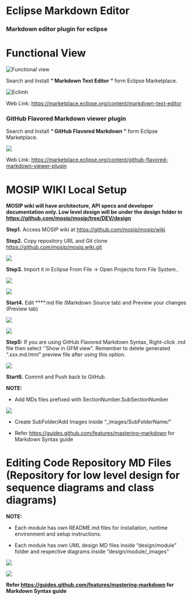 # Eclipse Markdown Editor

### Markdown editor plugin for eclipse 

# Functional View
![Functional view](_images/arch_diagrams/MOSIP_modules_components.png)

Search and Install **“ Markdown Text Editor “**  form Eclipse Marketplace.


![Eclimh](_images/ecl_markdown/0_ecl_plugin_markdown_editor.PNG)
 
 

Web Link:  https://marketplace.eclipse.org/content/markdown-text-editor


### GitHub Flavored Markdown viewer plugin

Search and Install **“ GitHub Flavored Markdown “** form Eclipse Marketplace.


 ![](_images/ecl_markdown/0_gfm_viewr_plugin.png)


Web Link:  https://marketplace.eclipse.org/content/github-flavored-markdown-viewer-plugin




# MOSIP WIKI Local Setup

**MOSIP wiki will have architecture, API specs and developer documentation only. Low level design will be under the design folder in https://github.com/mosip/mosip/tree/DEV/design**

**Step1.** Access MOSIP wiki at https://github.com/mosip/mosip/wiki


**Step2.** Copy repository URL and Git clone https://github.com/mosip/mosip.wiki.git


![](_images/ecl_markdown/1_mosip_wiki.png)
 

**Step3.** Import it in Eclipse From File -> Open Projects form File System.. 
 

![](_images/ecl_markdown/2_wiki_imort_eclipse.png)



![](_images/ecl_markdown/3_mosip_wiki_content.png)



**Start4.** Edit ****.md file (Markdown Source tab) and Preview your changes (Preview tab)


 ![](_images/ecl_markdown/4_markdown_source_view.png)



 ![](_images/ecl_markdown/5.0_markdown_preview.png)
 

**Step5:** If you are using GitHub Flavored Markdown Syntax, Right-click .md file then select ''Show in GFM view".
Remember to delete generated “.xxx.md.html” preview file after using this option. 



 ![](_images/ecl_markdown/5.1_markdown_preview.png)



**Start6.** Commit and Push back to GitHub.

**NOTE:** 

- Add MDs files prefixed with SectionNumber.SubSectionNumber

![](_images/ecl_markdown/6_section-subsection.png)


- Create SubFolder/Add Images inside “_images/SubFolderName/”


- Refer https://guides.github.com/features/mastering-markdown for Markdown Syntax guide 



# Editing Code Repository MD Files (Repository for low level design for sequence diagrams and class diagrams)

**NOTE:** 

- Each module has own README.md files for installation, runtime environment and setup instructions.

- Each module has own UML design MD files inside “design/module” folder and respective diagrams inside “design/module/_images” 

 

![](_images/ecl_markdown/7_mosip_code_repo_design.png)
  


![](_images/ecl_markdown/8_module_design.png)



**Refer https://guides.github.com/features/mastering-markdown for Markdown Syntax guide**
